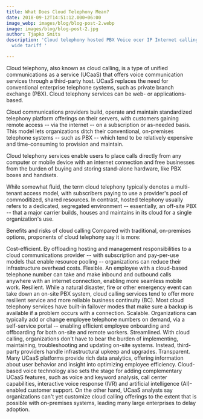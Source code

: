 ```yaml
---
title: What Does Cloud Telephony Mean?
date: 2018-09-12T14:51:12.000+06:00
image_webp: images/blog/blog-post-2.webp
image: images/blog/blog-post-2.jpg
author: Tjapko Smits
description: 'Cloud telephony hosted PBX Voice ocer IP Internet calling cheap world
  wide tariff '

---
```

Cloud telephony, also known as cloud calling, is a type of unified communications as a service (UCaaS) that offers voice communication services through a third-party host. UCaaS replaces the need for conventional enterprise telephone systems, such as private branch exchange (PBX). Cloud telephony services can be web- or applications-based.

Cloud communications providers build, operate and maintain standardized telephony platform offerings on their servers, with customers gaining remote access -- via the internet -- on a subscription or as-needed basis. This model lets organizations ditch their conventional, on-premises telephone systems -- such as PBX -- which tend to be relatively expensive and time-consuming to provision and maintain.

Cloud telephony services enable users to place calls directly from any computer or mobile device with an internet connection and free businesses from the burden of buying and storing stand-alone hardware, like PBX boxes and handsets.

While somewhat fluid, the term cloud telephony typically denotes a multi-tenant access model, with subscribers paying to use a provider's pool of commoditized, shared resources. In contrast, hosted telephony usually refers to a dedicated, segregated environment -- essentially, an off-site PBX -- that a major carrier builds, houses and maintains in its cloud for a single organization's use.

Benefits and risks of cloud calling
Compared with traditional, on-premises options, proponents of cloud telephony say it is more:

Cost-efficient. By offloading hosting and management responsibilities to a cloud communications provider -- with subscription and pay-per-use models that enable resource pooling -- organizations can reduce their infrastructure overhead costs.
Flexible. An employee with a cloud-based telephone number can take and make inbound and outbound calls anywhere with an internet connection, enabling more seamless mobile work.
Resilient. While a natural disaster, fire or other emergency event can take down an on-site PBX system, cloud calling services tend to offer more resilient service and more reliable business continuity (BC). Most cloud telephony services have built-in failover modes that make sure a backup is available if a problem occurs with a connection.
Scalable. Organizations can typically add or change employee telephone numbers on demand, via a self-service portal -- enabling efficient employee onboarding and offboarding for both on-site and remote workers.
Streamlined. With cloud calling, organizations don't have to bear the burden of implementing, maintaining, troubleshooting and updating on-site systems. Instead, third-party providers handle infrastructural upkeep and upgrades.
Transparent. Many UCaaS platforms provide rich data analytics, offering information about user behavior and insight into optimizing employee efficiency.
Cloud-based voice technology also sets the stage for adding complementary UCaaS features, such as voice and keyword analysis, call center capabilities, interactive voice response (IVR) and artificial intelligence (AI)-enabled customer support. On the other hand, UCaaS analysts say organizations can't yet customize cloud calling offerings to the extent that is possible with on-premises systems, leading many large enterprises to delay adoption.